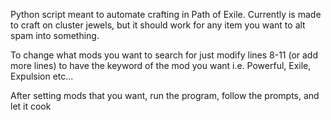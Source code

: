Python script meant to automate crafting in Path of Exile. Currently is made to craft on cluster jewels, but it should work for any item you want to alt spam into something.

To change what mods you want to search for just modify lines 8-11 (or add more lines) to have the keyword of the mod you want i.e. Powerful, Exile, Expulsion etc...

After setting mods that you want, run the program, follow the prompts, and let it cook

